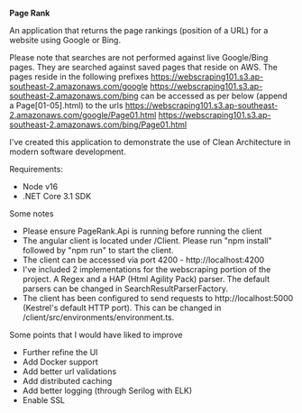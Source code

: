 

**Page Rank**

An application that returns the page rankings (position of a URL) for a website using Google or Bing. 

Please note that searches are not performed against live Google/Bing pages. They are searched against saved pages that reside on AWS. The pages reside in the following prefixes
https://webscraping101.s3.ap-southeast-2.amazonaws.com/google
https://webscraping101.s3.ap-southeast-2.amazonaws.com/bing
can be accessed as per below (append a Page[01-05].html) to the urls
https://webscraping101.s3.ap-southeast-2.amazonaws.com/google/Page01.html
https://webscraping101.s3.ap-southeast-2.amazonaws.com/bing/Page01.html

I've created this application to demonstrate the use of Clean Architecture in modern software development.

Requirements:
- Node v16
- .NET Core 3.1 SDK

Some notes
- Please ensure PageRank.Api is running before running the client
- The angular client is located under /Client. Please run "npm install" followed by "npm run" to start the client. 
- The client can be accessed via port 4200 - http://localhost:4200
- I've included 2 implementations for the webscraping portion of the project. A Regex and a HAP (Html Agility Pack) parser. The default parsers can be changed in SearchResultParserFactory.
- The client has been configured to send requests to http://localhost:5000 (Kestrel's default HTTP port). This can be changed in /client/src/environments/environment.ts.

Some points that I would have liked to improve
- Further refine the UI
- Add Docker support
- Add better url validations
- Add distributed caching
- Add better logging (through Serilog with ELK)
- Enable SSL
